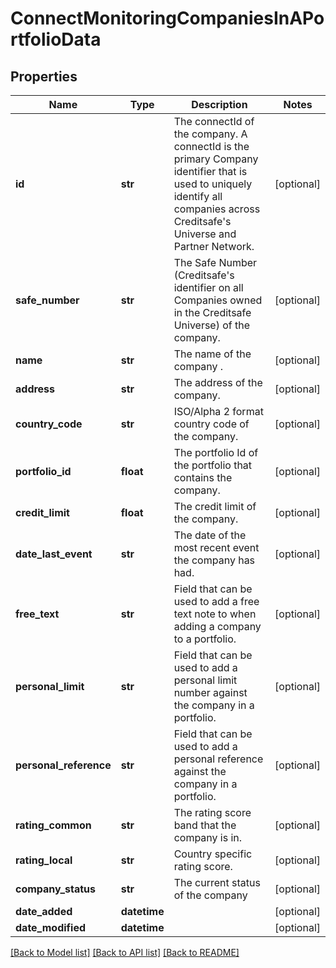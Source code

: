 # ConnectMonitoringCompaniesInAPortfolioData

## Properties
Name | Type | Description | Notes
------------ | ------------- | ------------- | -------------
**id** | **str** | The connectId of the company. A connectId is the primary Company identifier that is used to uniquely identify all companies across Creditsafe&#x27;s Universe and Partner Network. | [optional] 
**safe_number** | **str** | The Safe Number (Creditsafe&#x27;s identifier on all Companies owned in the Creditsafe Universe) of the company. | [optional] 
**name** | **str** | The name of the company . | [optional] 
**address** | **str** | The address of the company. | [optional] 
**country_code** | **str** | ISO/Alpha 2 format country code of the company. | [optional] 
**portfolio_id** | **float** | The portfolio Id of the portfolio that contains the company. | [optional] 
**credit_limit** | **float** | The credit limit of the company. | [optional] 
**date_last_event** | **str** | The date of the most recent event the company has had. | [optional] 
**free_text** | **str** | Field that can be used to add a free text note to when adding a company to a portfolio. | [optional] 
**personal_limit** | **str** | Field that can be used to add a personal limit number against the company in a portfolio. | [optional] 
**personal_reference** | **str** | Field that can be used to add a personal reference against the company in a portfolio. | [optional] 
**rating_common** | **str** | The rating score band that the company is in. | [optional] 
**rating_local** | **str** | Country specific rating score. | [optional] 
**company_status** | **str** | The current status of the company | [optional] 
**date_added** | **datetime** |  | [optional] 
**date_modified** | **datetime** |  | [optional] 

[[Back to Model list]](../README.md#documentation-for-models) [[Back to API list]](../README.md#documentation-for-api-endpoints) [[Back to README]](../README.md)

